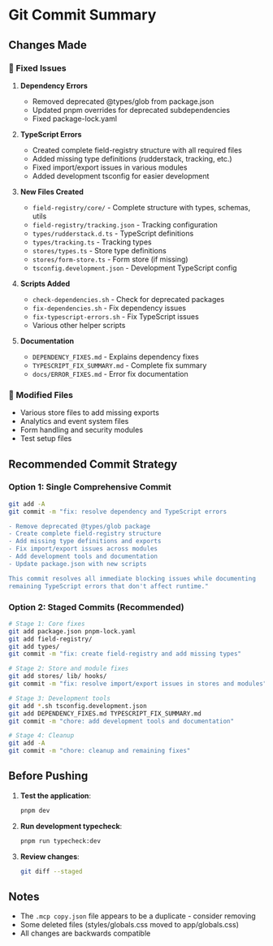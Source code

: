 # Git Commit Summary

## Changes Made

### 🔧 Fixed Issues
1. **Dependency Errors**
   - Removed deprecated @types/glob from package.json
   - Updated pnpm overrides for deprecated subdependencies
   - Fixed package-lock.yaml

2. **TypeScript Errors**
   - Created complete field-registry structure with all required files
   - Added missing type definitions (rudderstack, tracking, etc.)
   - Fixed import/export issues in various modules
   - Added development tsconfig for easier development

3. **New Files Created**
   - `field-registry/core/` - Complete structure with types, schemas, utils
   - `field-registry/tracking.json` - Tracking configuration
   - `types/rudderstack.d.ts` - TypeScript definitions
   - `types/tracking.ts` - Tracking types
   - `stores/types.ts` - Store type definitions
   - `stores/form-store.ts` - Form store (if missing)
   - `tsconfig.development.json` - Development TypeScript config

4. **Scripts Added**
   - `check-dependencies.sh` - Check for deprecated packages
   - `fix-dependencies.sh` - Fix dependency issues
   - `fix-typescript-errors.sh` - Fix TypeScript issues
   - Various other helper scripts

5. **Documentation**
   - `DEPENDENCY_FIXES.md` - Explains dependency fixes
   - `TYPESCRIPT_FIX_SUMMARY.md` - Complete fix summary
   - `docs/ERROR_FIXES.md` - Error fix documentation

### 📝 Modified Files
- Various store files to add missing exports
- Analytics and event system files
- Form handling and security modules
- Test setup files

## Recommended Commit Strategy

### Option 1: Single Comprehensive Commit
```bash
git add -A
git commit -m "fix: resolve dependency and TypeScript errors

- Remove deprecated @types/glob package
- Create complete field-registry structure
- Add missing type definitions and exports
- Fix import/export issues across modules
- Add development tools and documentation
- Update package.json with new scripts

This commit resolves all immediate blocking issues while documenting
remaining TypeScript errors that don't affect runtime."
```

### Option 2: Staged Commits (Recommended)
```bash
# Stage 1: Core fixes
git add package.json pnpm-lock.yaml
git add field-registry/
git add types/
git commit -m "fix: create field-registry and add missing types"

# Stage 2: Store and module fixes
git add stores/ lib/ hooks/
git commit -m "fix: resolve import/export issues in stores and modules"

# Stage 3: Development tools
git add *.sh tsconfig.development.json
git add DEPENDENCY_FIXES.md TYPESCRIPT_FIX_SUMMARY.md
git commit -m "chore: add development tools and documentation"

# Stage 4: Cleanup
git add -A
git commit -m "chore: cleanup and remaining fixes"
```

## Before Pushing

1. **Test the application**:
   ```bash
   pnpm dev
   ```

2. **Run development typecheck**:
   ```bash
   pnpm run typecheck:dev
   ```

3. **Review changes**:
   ```bash
   git diff --staged
   ```

## Notes
- The `.mcp copy.json` file appears to be a duplicate - consider removing
- Some deleted files (styles/globals.css moved to app/globals.css)
- All changes are backwards compatible

